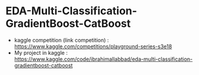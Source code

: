 # EDA-Multi-Classification-GradientBoost-CatBoost
- kaggle competition (link competition) : https://www.kaggle.com/competitions/playground-series-s3e18
- My project in kaggle : https://www.kaggle.com/code/ibrahimallabbad/eda-multi-classification-gradientboost-catboost
